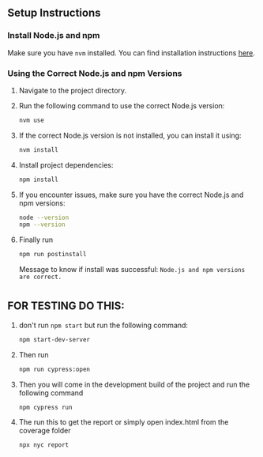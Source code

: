 ## Setup Instructions

### Install Node.js and npm

Make sure you have `nvm` installed. You can find installation instructions [here](https://github.com/nvm-sh/nvm#install--update-script).

### Using the Correct Node.js and npm Versions

1. Navigate to the project directory.
2. Run the following command to use the correct Node.js version:

   ```sh
   nvm use
   ```

3. If the correct Node.js version is not installed, you can install it using:

   ```sh
   nvm install
   ```

4. Install project dependencies:

   ```sh
   npm install
   ```

5. If you encounter issues, make sure you have the correct Node.js and npm versions:

   ```sh
   node --version
   npm --version
   ```

6. Finally run

   ```sh
   npm run postinstall
   ```

   Message to know if install was successful: `Node.js and npm versions are correct.`

#

#

## FOR TESTING DO THIS:

1. don't run `npm start` but run the following command:
   ```sh
   npm start-dev-server
   ```
2. Then run
   ```sh
   npm run cypress:open
   ```
3. Then you will come in the development build of the project and run the following command
   ```sh
   npm cypress run
   ```
4. The run this to get the report or simply open index.html from the coverage folder
   ```sh
   npx nyc report
   ```
